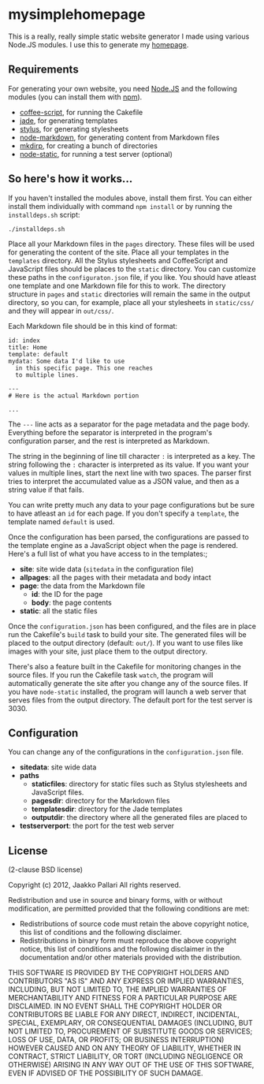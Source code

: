 # mysimplehomepage

This is a really, really simple static website generator I made using various
Node.JS modules. I use this to generate my [homepage][].

## Requirements

For generating your own website, you need [Node.JS][nodejs] and the following
modules (you can install them with [npm][]).

* [coffee-script][], for running the Cakefile
* [jade][], for generating templates
* [stylus][], for generating stylesheets
* [node-markdown][], for generating content from Markdown files
* [mkdirp][], for creating a bunch of directories
* [node-static][], for running a test server (optional)

## So here's how it works...

If you haven't installed the modules above, install them first. You can either
install them individually with command `npm install` or by running the
`installdeps.sh` script:

    ./installdeps.sh

Place all your Markdown files in the `pages` directory. These files will
be used for generating the content of the site. Place all your templates in the
`templates` directory. All the Stylus stylesheets and CoffeeScript and
JavaScript files should be places to the `static` directory. You can customize
these paths in the `configuraton.json` file, if you like. You should have
atleast one template and one Markdown file for this to work. The directory
structure in `pages` and `static` directories will remain the same in the
output directory, so you can, for example, place all your stylesheets in
`static/css/` and they will appear in `out/css/`.

Each Markdown file should be in this kind of format:

    id: index
    title: Home
    template: default
    mydata: Some data I'd like to use
      in this specific page. This one reaches
      to multiple lines.
    
    ---
    # Here is the actual Markdown portion
    
    ...
    
The `---` line acts as a separator for the page metadata and the page
body. Everything before the separator is interpreted in the program's
configuration parser, and the rest is interpreted as Markdown.

The string in the beginning of line till character `:` is interpreted as a
key. The string following the `:` character is interpreted as its value. If you
want your values in multiple lines, start the next line with two spaces. The
parser first tries to interpret the accumulated value as a JSON value, and then
as a string value if that fails.

You can write pretty much any data to your page configurations but be sure to
have atleast an `id` for each page. If you don't specify a `template`, the
template named `default` is used.

Once the configuration has been parsed, the configurations are passed to the
template engine as a JavaScript object when the page is rendered. Here's a full
list of what you have access to in the templates:;

* **site**: site wide data (`sitedata` in the configuration file)
* **allpages**: all the pages with their metadata and body intact
* **page**: the data from the Markdown file
  * **id**: the ID for the page
  * **body**: the page contents
* **static**: all the static files

Once the `configuration.json` has been configured, and the files are in place
run the Cakefile's `build` task to build your site. The generated files will be
placed to the output directory (default: `out/`).  If you want to use files
like images with your site, just place them to the output directory.

There's also a feature built in the Cakefile for monitoring changes in the
source files. If you run the Cakefile task `watch`, the program will
automatically generate the site after you change any of the source files. If
you have `node-static` installed, the program will launch a web server that
serves files from the output directory. The default port for the test server is
3030.

## Configuration

You can change any of the configurations in the `configuration.json` file.

* **sitedata**: site wide data
* **paths**
  * **staticfiles**: directory for static files such as Stylus stylesheets and
      JavaScript files.
  * **pagesdir**: directory for the Markdown files
  * **templatesdir**: directory for the Jade templates
  * **outputdir**: the directory where all the generated files are placed to
* **testserverport**: the port for the test web server


## License

(2-clause BSD license)

Copyright (c) 2012, Jaakko Pallari
All rights reserved.

Redistribution and use in source and binary forms, with or without
modification, are permitted provided that the following conditions are met:

* Redistributions of source code must retain the above copyright notice, this
list of conditions and the following disclaimer.
* Redistributions in binary form must reproduce the above copyright notice,
this list of conditions and the following disclaimer in the documentation
and/or other materials provided with the distribution.

THIS SOFTWARE IS PROVIDED BY THE COPYRIGHT HOLDERS AND CONTRIBUTORS "AS IS" AND
ANY EXPRESS OR IMPLIED WARRANTIES, INCLUDING, BUT NOT LIMITED TO, THE IMPLIED
WARRANTIES OF MERCHANTABILITY AND FITNESS FOR A PARTICULAR PURPOSE ARE
DISCLAIMED. IN NO EVENT SHALL THE COPYRIGHT HOLDER OR CONTRIBUTORS BE LIABLE
FOR ANY DIRECT, INDIRECT, INCIDENTAL, SPECIAL, EXEMPLARY, OR CONSEQUENTIAL
DAMAGES (INCLUDING, BUT NOT LIMITED TO, PROCUREMENT OF SUBSTITUTE GOODS OR
SERVICES; LOSS OF USE, DATA, OR PROFITS; OR BUSINESS INTERRUPTION) HOWEVER
CAUSED AND ON ANY THEORY OF LIABILITY, WHETHER IN CONTRACT, STRICT LIABILITY,
OR TORT (INCLUDING NEGLIGENCE OR OTHERWISE) ARISING IN ANY WAY OUT OF THE USE
OF THIS SOFTWARE, EVEN IF ADVISED OF THE POSSIBILITY OF SUCH DAMAGE.

[homepage]: http://jkpl.lepovirta.org/
[nodejs]: http://nodejs.org/
[npm]: http://npmjs.org/
[coffee-script]: http://coffeescript.org/
[jade]: https://github.com/visionmedia/jade
[stylus]: https://github.com/learnboost/stylus
[node-markdown]: https://github.com/andris9/node-markdown
[node-static]: https://github.com/cloudhead/node-static
[mkdirp]: https://github.com/substack/node-mkdirp/
[highlight]: https://github.com/andris9/highlight
